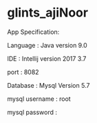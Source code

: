 # glints_ajiNoor

App Specification:

Language	: Java version 9.0

IDE		: Intellij version 2017 3.7

port		: 8082

Database	: Mysql Version	5.7

mysql username 	: root

mysql password	:
